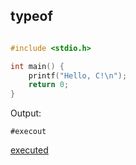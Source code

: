 ## typeof

``` {.c file="_typeof.c"}

#include <stdio.h>

int main() {
    printf("Hello, C!\n");
    return 0;
}
```

Output:

``` {#c}
#execout
```

[executed](/executed/c/typeof)
